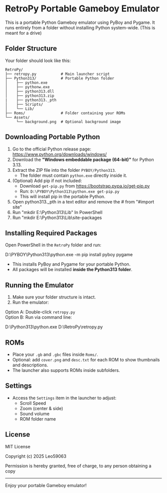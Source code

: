 RetroPy Portable Gameboy Emulator
=================================

This is a portable Python Gameboy emulator using PyBoy and Pygame.
It runs entirely from a folder without installing Python system-wide.
(This is meant for a drive)

Folder Structure
----------------
Your folder should look like this:
```text
RetroPy/
├── retropy.py           # Main launcher script
├── Python313/           # Portable Python folder
│    ├── python.exe
│    ├── pythonw.exe
│    ├── python313.dll
│    ├── python313.zip
|    ├── python313._pth
│    ├── Scripts/
│    └── Lib/
├── Roms/                # Folder containing your ROMs
└── Assets/
     └── background.png  # Optional background image
```

Downloading Portable Python
---------------------------
1. Go to the official Python release page:
   https://www.python.org/downloads/windows/
2. Download the **"Windows embeddable package (64-bit)"** for Python 3.13.
3. Extract the ZIP file into the folder `PYBOY/Python313`.
   - The folder must contain `python.exe` directly inside it.
4. (Optional) Add pip if not included:
   - Download `get-pip.py` from https://bootstrap.pypa.io/get-pip.py
   - Run: `D:\PYBOY\Python313\python.exe get-pip.py`
   - This will install pip in the portable Python.
5. Open python313._pth in a text editor and remove the # from "#import site"
6. Run "mkdir E:\Python313\Lib" In PowerShell
7. Run "mkdir E:\Python313\Lib\site-packages  

Installing Required Packages
----------------------------
Open PowerShell in the `RetroPy` folder and run:

D:\PYBOY\Python313\python.exe -m pip install pyboy pygame

- This installs PyBoy and Pygame for your portable Python.
- All packages will be installed **inside the Python313 folder**.

Running the Emulator
-------------------
1. Make sure your folder structure is intact.
2. Run the emulator:

Option A: Double-click `retropy.py`  
Option B: Run via command line:


D:\Python313\python.exe D:\RetroPy\retropy.py

ROMs
----
- Place your `.gb` and `.gbc` files inside `Roms/`.
- Optional: add `cover.png` and `desc.txt` for each ROM to show thumbnails and descriptions.
- The launcher also supports ROMs inside subfolders.

Settings
--------
- Access the `Settings` item in the launcher to adjust:
    - Scroll Speed
    - Zoom (center & side)
    - Sound volume
    - ROM folder name

License
-------
MIT License

Copyright (c) 2025 Leo59063

Permission is hereby granted, free of charge, to any person obtaining a copy

---

Enjoy your portable Gameboy emulator!
